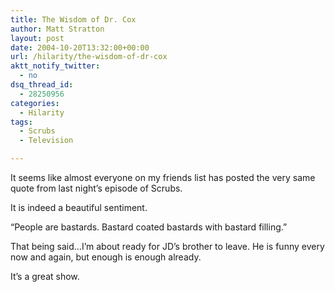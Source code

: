 ```yaml
---
title: The Wisdom of Dr. Cox
author: Matt Stratton
layout: post
date: 2004-10-20T13:32:00+00:00
url: /hilarity/the-wisdom-of-dr-cox
aktt_notify_twitter:
  - no
dsq_thread_id:
  - 28250956
categories:
  - Hilarity
tags:
  - Scrubs
  - Television

---
```

It seems like almost everyone on my friends list has posted the very same quote from last night&#8217;s episode of Scrubs.

It is indeed a beautiful sentiment.

&#8220;People are bastards. Bastard coated bastards with bastard filling.&#8221;

That being said&#8230;I&#8217;m about ready for JD&#8217;s brother to leave. He is funny every now and again, but enough is enough already.

It&#8217;s a great show.